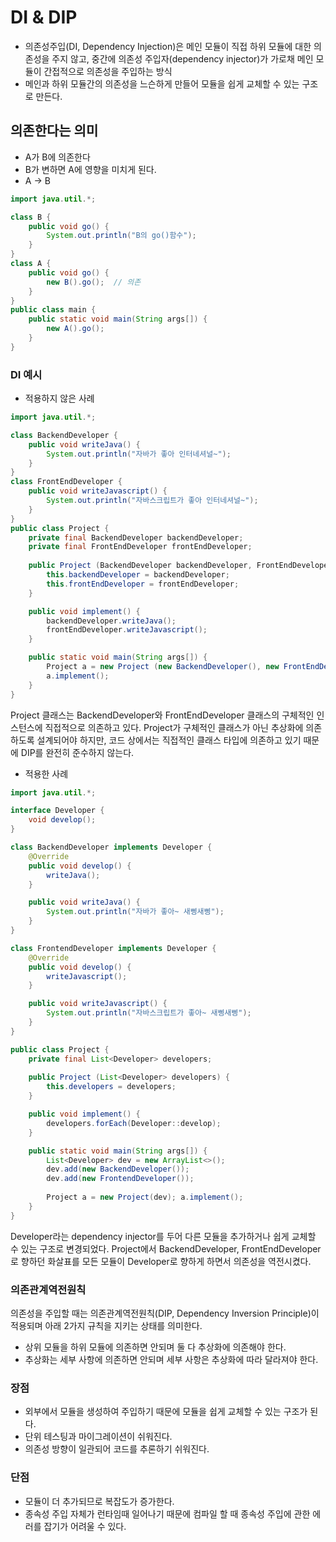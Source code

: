# DI & DIP

- 의존성주입(DI, Dependency Injection)은 메인 모듈이 직접 하위 모듈에 대한 의존성을 주지 않고, 중간에 의존성 주입자(dependency injector)가 가로채 메인 모듈이 간접적으로 의존성을 주입하는 방식
- 메인과 하위 모듈간의 의존성을 느슨하게 만들어 모듈을 쉽게 교체할 수 있는 구조로 만든다.

## 의존한다는 의미

- A가 B에 의존한다
- B가 변하면 A에 영향을 미치게 된다.
- A -> B

```java
import java.util.*;

class B {
    public void go() {
        System.out.println("B의 go()함수"); 
    }
}
class A {
    public void go() { 
        new B().go();  // 의존
    }
}
public class main {
    public static void main(String args[]) {
        new A().go(); 
    }
}
```

### DI 예시

- 적용하지 않은 사례

```java
import java.util.*;

class BackendDeveloper { 
    public void writeJava() {
        System.out.println("자바가 좋아 인터네셔널~"); 
    }
}
class FrontEndDeveloper {
    public void writeJavascript() {
        System.out.println("자바스크립트가 좋아 인터네셔널~"); 
    }
}
public class Project {
    private final BackendDeveloper backendDeveloper; 
    private final FrontEndDeveloper frontEndDeveloper;
    
    public Project (BackendDeveloper backendDeveloper, FrontEndDeveloper frontEndDeveloper) {
        this.backendDeveloper = backendDeveloper;
        this.frontEndDeveloper = frontEndDeveloper; 
    }

    public void implement() { 
        backendDeveloper.writeJava(); 
        frontEndDeveloper.writeJavascript();
    }

    public static void main(String args[]) {
        Project a = new Project (new BackendDeveloper(), new FrontEndDeveloper());
        a.implement();
    }
}
```

Project 클래스는 BackendDeveloper와 FrontEndDeveloper 클래스의 구체적인 인스턴스에 직접적으로 의존하고 있다.
Project가 구체적인 클래스가 아닌 추상화에 의존하도록 설계되어야 하지만, 코드 상에서는 직접적인 클래스 타입에 의존하고 있기 때문에 DIP를 완전히 준수하지 않는다.

- 적용한 사례

```java
import java.util.*;

interface Developer { 
    void develop();
}

class BackendDeveloper implements Developer { 
    @Override
    public void develop() { 
        writeJava();
    }

    public void writeJava() { 
        System.out.println("자바가 좋아~ 새삥새삥");
    } 
}

class FrontendDeveloper implements Developer { 
    @Override
    public void develop() { 
        writeJavascript();
    }

    public void writeJavascript() { 
        System.out.println("자바스크립트가 좋아~ 새삥새삥");
    } 
}

public class Project {
    private final List<Developer> developers;
    
    public Project (List<Developer> developers) { 
        this.developers = developers;
    }

    public void implement() { 
        developers.forEach(Developer::develop);
    }

    public static void main(String args[]) { 
        List<Developer> dev = new ArrayList<>(); 
        dev.add(new BackendDeveloper()); 
        dev.add(new FrontendDeveloper()); 
        
        Project a = new Project(dev); a.implement();
    } 
}
```

Developer라는 dependency injector를 두어 다른 모듈을 추가하거나 쉽게 교체할 수 있는 구조로 변경되었다.
Project에서 BackendDeveloper, FrontEndDeveloper로 향하던 화살표를 모든 모듈이 Developer로 향하게 하면서 의존성을 역전시켰다.

### 의존관계역전원칙

의존성을 주입할 때는 의존관계역전원칙(DIP, Dependency Inversion Principle)이 적용되며 아래 2가지 규칙을 지키는 상태를 의미한다.

- 상위 모듈을 하위 모듈에 의존하면 안되며 둘 다 추상화에 의존해야 한다.
- 추상화는 세부 사항에 의존하면 안되며 세부 사항은 추상화에 따라 달라져야 한다.

### 장점

- 외부에서 모듈을 생성하여 주입하기 때문에 모듈을 쉽게 교체할 수 있는 구조가 된다.
- 단위 테스팅과 마이그레이션이 쉬워진다.
- 의존성 방향이 일관되어 코드를 추론하기 쉬워진다.

### 단점

- 모듈이 더 추가되므로 복잡도가 증가한다.
- 종속성 주입 자체가 런타임때 일어나기 때문에 컴파일 할 때 종속성 주입에 관한 에러를 잡기가 어려울 수 있다.
